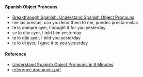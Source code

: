 

#### Spanish Object Pronouns


- [Breakthrough Spanish: Understand Spanish Object Pronouns](https://www.youtube.com/watch?v=TUmuavAKLEI)
- me las prestas, can you lend them to me, puedes prestarmelas
- te la compré ayer, I bought it for you yesterday
- se lo dije ayer, I told him yesterday
- te lo dije ayer, I told you yesterday
- te lo di ayer, I gave it to you yesterday


#### Reference

- [Understand Spanish Object Pronouns in 8 Minutes](https://www.youtube.com/watch?v=TUmuavAKLEI)
- [reference document pdf](https://github.com/stormasm/pdf/blob/main/spanish/spanish-object-pronouns.pdf)
